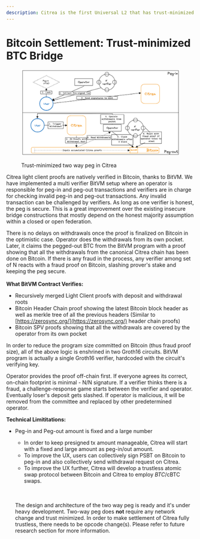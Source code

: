 ```yaml
---
description: Citrea is the first Universal L2 that has trust-minimized BTC bridge.
---
```


# Bitcoin Settlement: Trust-minimized BTC Bridge

<figure><img src="../../../.gitbook/assets/two-way-peg.png" alt=""><figcaption><p>Trust-minimized two way peg in Citrea</p></figcaption></figure>

Citrea light client proofs are natively verified in Bitcoin, thanks to BitVM. We have implemented a multi verifier BitVM setup where an operator is responsible for peg-in and peg-out transactions and verifiers are in charge for checking invalid peg-in and peg-out transactions. Any invalid transaction can be challenged by verifiers. As long as one verifier is honest, the peg is secure. This is a great improvement over the existing insecure bridge constructions that mostly depend on the honest majority assumption within a closed or open federation.

There is no delays on withdrawals once the proof is finalized on Bitcoin in the optimistic case. Operator does the withdrawals from its own pocket. Later, it claims the pegged-out BTC from the BitVM program with a proof showing that all the withdrawals from the canonical Citrea chain has been done on Bitcoin. If there is any fraud in the process, any verifier among set of N reacts with a fraud proof on Bitcoin, slashing prover's stake and keeping the peg secure.\
\
**What BitVM Contract Verifies:**

* Recursively merged Light Client proofs with deposit and withdrawal roots
* Bitcoin Header Chain proof showing the latest Bitcoin block header as well as merkle tree of all the previous headers (Similar to [https://zerosync.org/](https://zerosync.org/) header chain proofs)
* Bitcoin SPV proofs showing that all the withdrawals are covered by the operator from its own pocket

In order to reduce the program size committed on Bitcoin (thus fraud proof size), all of the above logic is enshrined in two Groth16 circuits. BitVM program is actually a single Groth16 verifier, hardcoded with the circuit's verifying key.

Operator provides the proof off-chain first. If everyone agrees its correct, on-chain footprint is minimal - N/N signature. If a verifier thinks there is a fraud, a challenge-response game starts between the verifier and operator. Eventually loser's deposit gets slashed. If operator is malicious, it will be removed from the committee and replaced by other predetermined operator.

**Technical Limititations:**

*   Peg-in and Peg-out amount is fixed and a large number

    * In order to keep presigned tx amount manageable, Citrea will start with a fixed and large amount as peg-in/out amount.
    * To improve the UX, users can collectively sign PSBT on Bitcoin to peg-in and also collectively send withdrawal request on Citrea.
    * To improve the UX further, Citrea will develop a trustless atomic swap protocol between Bitcoin and Citrea to employ $BTC/$cBTC swaps.

    \
    \
    The design and architecture of the two way peg is ready and it's under heavy development. Two-way peg does **not** require any network change and trust minimized. In order to make settlement of Citrea fully trustless, there needs to be opcode change(s). Please refer to future research section for more information.
